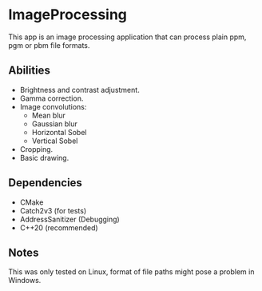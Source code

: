 # ImageProcessing
This app is an image processing application that can process plain ppm, pgm or pbm file formats.

## Abilities
* Brightness and contrast adjustment. 
* Gamma correction. 
* Image convolutions: 
  * Mean blur
  * Gaussian blur
  * Horizontal Sobel
  * Vertical Sobel
* Cropping.
* Basic drawing.

## Dependencies
* CMake
* Catch2v3 (for tests)
* AddressSanitizer (Debugging)
* C++20 (recommended)

## Notes
This was only tested on Linux, format of file paths might pose a problem in Windows.